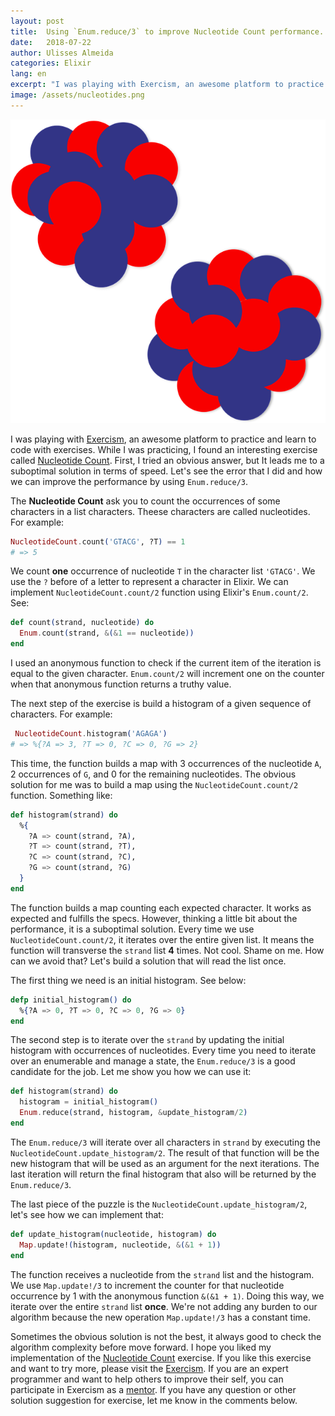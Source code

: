 ```yaml
---
layout: post
title:  Using `Enum.reduce/3` to improve Nucleotide Count performance.
date:   2018-07-22
author: Ulisses Almeida
categories: Elixir
lang: en
excerpt: "I was playing with Exercism, an awesome platform to practice and learn to code with exercises. While I was practicing, I found an interesting exercise called Nucleotide Count. First, I tried an obvious answer, but It leads me to a suboptimal solution in terms of speed. Let's see the error that I did and how we can improve the performance by using `Enum.reduce/3`."
image: /assets/nucleotides.png
---
```


![nucleotide](/assets/nucleotides.png)

I was playing with [Exercism](https://exercism.io/), an awesome platform to practice and learn to code with exercises. While I was practicing, I found an interesting exercise called [Nucleotide Count](https://github.com/exercism/elixir/tree/master/exercises/nucleotide-count). First, I tried an obvious answer, but It leads me to a suboptimal solution in terms of speed. Let's see the error that I did and how we can improve the performance by using `Enum.reduce/3`.

The __Nucleotide Count__ ask you to count the occurrences of some characters in a list characters. Theese characters are called nucleotides. For example:

```elixir
NucleotideCount.count('GTACG', ?T) == 1
# => 5
```

We count __one__ occurrence of nucleotide `T` in the character list `'GTACG'`. We use the `?` before of a letter to represent a character in Elixir. We can implement `NucleotideCount.count/2` function using Elixir's `Enum.count/2`. See:

```elixir
def count(strand, nucleotide) do
  Enum.count(strand, &(&1 == nucleotide))
end
```

I used an anonymous function to check if the current item of the iteration is equal to the given character.  `Enum.count/2` will increment one on the counter when that anonymous function returns a truthy value.

The next step of the exercise is build a histogram of a given sequence of characters. For example:

```elixir
 NucleotideCount.histogram('AGAGA')
# => %{?A => 3, ?T => 0, ?C => 0, ?G => 2}
```

This time, the function builds a map with 3 occurrences of the nucleotide `A`, 2 occurrences of `G`, and 0 for the remaining nucleotides. The obvious solution for me was to build a map using the `NucleotideCount.count/2` function. Something like:

```elixir
def histogram(strand) do
  %{
    ?A => count(strand, ?A),
    ?T => count(strand, ?T),
    ?C => count(strand, ?C),
    ?G => count(strand, ?G)
  }
end
```

The function builds a map counting each expected character. It works as expected and fulfills the specs. However, thinking a little bit about the performance, it is a suboptimal solution. Every time we use `NucleotideCount.count/2`, it iterates over the entire given list. It means the function will transverse the `strand` list __4__ times. Not cool. Shame on me. How can we avoid that? Let's build a solution that will read the list once.

The first thing we need is an initial histogram. See below:

```elixir
defp initial_histogram() do
  %{?A => 0, ?T => 0, ?C => 0, ?G => 0}
end
```

The second step is to iterate over the `strand` by updating the initial histogram with occurrences of nucleotides. Every time you need to iterate over an enumerable and manage a state, the `Enum.reduce/3` is a good candidate for the job. Let me show you how we can use it:

```elixir
def histogram(strand) do
  histogram = initial_histogram()
  Enum.reduce(strand, histogram, &update_histogram/2)
end
```

The `Enum.reduce/3` will iterate over all characters in `strand` by executing the `NucleotideCount.update_histogram/2`. The result of that function will be the new histogram that will be used as an argument for the next iterations. The last iteration will return the final histogram that also will be returned by the `Enum.reduce/3`.

The last piece of the puzzle is the `NucleotideCount.update_histogram/2`, let's see how we can implement that:

```elixir
def update_histogram(nucleotide, histogram) do
  Map.update!(histogram, nucleotide, &(&1 + 1))
end
```

The function receives a nucleotide from the `strand` list and the histogram. We use `Map.update!/3` to increment the counter for that nucleotide occurrence by 1 with the anonymous function `&(&1 + 1)`. Doing this way, we iterate over the entire `strand` list __once__. We're not adding any burden to our algorithm because the new operation `Map.update!/3` has a constant time.

Sometimes the obvious solution is not the best, it always good to check the algorithm complexity before move forward. I hope you liked my implementation of the [Nucleotide Count](https://github.com/exercism/elixir/tree/master/exercises/nucleotide-count) exercise. If you like this exercise and want to try more, please visit the [Exercism](https://exercism.io/). If you are an expert programmer and want to help others to improve their self, you can participate in Exercism as a [mentor](http://mentoring.exercism.io/). If you have any question or other solution suggestion for exercise, let me know in the comments below.
